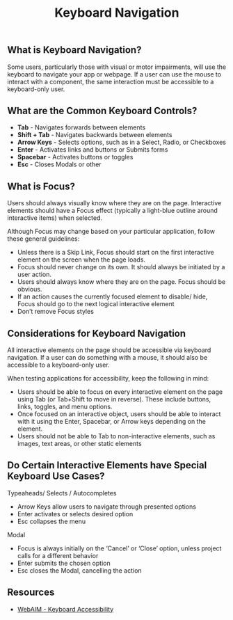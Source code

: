 ﻿---
title: Keyboard Navigation
summary: Users should be able to completely interact with your application using only the keyboard.
tags: accessibility, keyboard, focus
layout: guide
eleventyNavigation:
  key: Keyboard Navigation
  parent: Accessibility
  order: 3
  excerpt: Applications should be accessible to keyboard-only users.
  img: /img/illustrations/illus-keyboard.svg
---

## What is Keyboard Navigation?
  
Some users, particularly those with visual or motor impairments, will use the keyboard to navigate your app or webpage. If a user can use the mouse to interact with a component, the same interaction must be accessible to a keyboard-only user.

## What are the Common Keyboard Controls?
 
* **Tab** - Navigates forwards between elements
* **Shift + Tab** - Navigates backwards between elements
* **Arrow Keys** - Selects options, such as in a Select, Radio, or Checkboxes
* **Enter** - Activates links and buttons or Submits forms
* **Spacebar** - Activates buttons or toggles
* **Esc** - Closes Modals or other 

## What is Focus?

Users should always visually know where they are on the page. Interactive elements should have a Focus effect (typically a light-blue outline around interactive items) when selected.

Although Focus may change based on your particular application, follow these general guidelines:

* Unless there is a Skip Link, Focus should start on the first interactive element on the screen when the page loads.
* Focus should never change on its own. It should always be initiated by a user action.
* Users should always know where they are on the page. Focus should be obvious.
* If an action causes the currently focused element to disable/ hide, Focus should go to the next logical interactive element
* Don’t remove Focus styles

## Considerations for Keyboard Navigation

All interactive elements on the page should be accessible via keyboard navigation. If a user can do something with a mouse, it should also be accessible to a keyboard-only user.

When testing applications for accessibility, keep the following in mind:

* Users should be able to focus on every interactive element on the page using Tab (or Tab+Shift to move in reverse). These include buttons, links, toggles, and menu options. 
* Once focused on an interactive object, users should be able to interact with it using the Enter, Spacebar, or Arrow keys depending on the element.
* Users should not be able to Tab to non-interactive elements, such as images, text areas, or other static elements 

## Do Certain Interactive Elements have Special Keyboard Use Cases?

Typeaheads/ Selects / Autocompletes
* Arrow Keys allow users to navigate through presented options
* Enter activates or selects desired option
* Esc collapses the menu

Modal
* Focus is always initially on the ‘Cancel’ or ‘Close’ option, unless project calls for a different behavior
* Enter submits the chosen option
* Esc closes the Modal, cancelling the action


## Resources
* <a href="https://webaim.org/techniques/keyboard/" target="_blank">WebAIM - Keyboard Accessibility</a>

